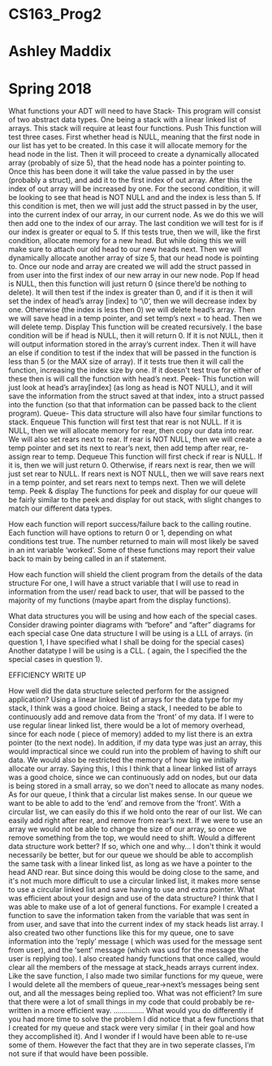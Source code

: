 # CS163_Prog2
# Ashley Maddix
# Spring 2018


What functions your ADT will need to have
Stack-		This program will consist of two abstract data types. One being a stack with a linear linked list of arrays. This stack will require at least four functions.
Push
This function will test three cases. First whether head is NULL, meaning that the first node in our list has yet to be created. In this case it will allocate memory for the head node in the list. Then it will proceed to create a dynamically allocated array (probably of size 5), that the head node has a pointer pointing to. Once this has been done it will take the value passed in by the user (probably a struct), and add it to the first index of out array. After this the index of out array will be increased by one. 
For the second condition, it will be looking to see that head is NOT NULL and and the index is less than 5. If this condition is met, then we will just add the struct passed in by the user, into the current index of our array, in our current node. As we do this we will then add one to the index of our array. 
The last condition we will test for is if our index is greater or equal to 5. If this tests true, then we will, like the first condition, allocate memory for a new head. But while doing this we will make sure to attach our old head to our new heads next. Then we will dynamically allocate another array of size 5, that our head node is pointing to. Once our node and array are created we will add the struct passed in from user into the first index of our new array in our new node. 
Pop
If head is NULL, then this function will just return 0 (since there’d be nothing to delete). It will then test if the index is greater than 0, and if it is then it will set the index of head’s array [index] to ‘\0’, then we will decrease index by one. Otherwise (the index is less then 0) we will delete head’s array. Then we will save head in a temp pointer, and set temp’s next = to head. Then we will delete temp. 
Display
This function will be created recursively. I the base condition will be if head is NULL, then it will return 0. If it is not NULL, then it will output information stored in the array’s current index. Then it will have an else if condition to test if the index that will be passed in the function is less than 5 (or the MAX size of array). If it tests true then it will call the function, increasing the index size by one. If it doesn't test true for either of these then is will call the function with head’s next. 
Peek- This function will just look at head’s array[index] (as long as head is NOT NULL), and it will save the information from the struct saved at that index, into a struct passed into the function (so that that information can be passed back to the client program). 
Queue- 	This data structure will also have four similar functions to stack.
Enqueue
This function will first test that rear is not NULL. If it is NULL, then we will allocate memory for rear, then copy our data into rear. We will also set rears next to rear. If rear is NOT NULL, then we will  create a temp pointer and set its next to rear’s next, then add temp after rear, re-assign rear to temp.
Dequeue
This function will first check if rear is NULL. If it is, then we will just return 0. Otherwise, if rears next is rear, then we will just set rear to NULL. If rears next is NOT NULL, then we will save rears next in a temp pointer, and set rears next to temps next. Then we will delete temp.
Peek & display
The functions for peek and display for our queue will be fairly similar to the peek and display for out stack, with slight changes to match our different data types.

How each function will report success/failure back to the calling routine.
Each function will have options to return 0 or 1, depending on what conditions test true. The number returned to main will most likely be saved in an int variable ‘worked’. Some of these functions may report their value back to main by being called in an if statement.

How each function will shield the client program from the details of the data structure
For one, I will have a struct variable that I will use to read in information from the user/ read back to user, that will be passed to the majority of my functions (maybe apart from the display functions).

What data structures you will be using and how each of the special cases. Consider drawing pointer diagrams with “before” and “after” diagrams for each special case
One data structure I will be using is a LLL of arrays. (in question 1, I have specified what I shall be doing for the special cases)
Another datatype I will be using is  a CLL. ( again, the I specified the the special cases in question 1).


EFFICIENCY WRITE UP 

 How well did the data structure selected perform for the assigned application?
Using a linear linked list of arrays for the data type for my stack, I think was a good choice. Being a stack, I needed to be able to continuously add and remove data from the ‘front’ of my data. If I were to use regular linear linked list, there would be a lot of memory overhead, since for each node ( piece of memory) added to my list there is an extra pointer (to the next node). In addition, if my data type was just an array, this would impractical since we could run into the problem of having to shift our data. We would also be restricted the memory of how big we initially allocate our array. Saying this, I this I think that a linear linked list of arrays was a good choice, since we can continuously add on nodes, but our data is being stored in a small array, so we don't need to allocate as many nodes.
As for our queue, I think that a circular list makes sense. In our queue we want to be able to add to the ‘end’ and remove from the ‘front’. With a circular list, we can easily do this if we hold onto the rear of our list. We can easily add right after rear, and remove from rear’s next. If we were to use an array we would not be able to change the size of our array, so once we remove something from the top, we would need to shift. 
Would a different data structure work better? If so, which one and why…
I don't think it would necessarily be better, but for our queue we should be able to accomplish the same task with a linear linked list, as long as we have a pointer to the head AND rear. But since doing this would be doing close to the same, and it's not much more difficult to use a circular linked list, it makes more sense to use a circular linked list and save having to use and extra pointer.
What was efficient about your design and use of the data structure?
I think that I was able to make use of a lot of general functions. For example I created a function to save the information taken from the variable that was sent in from user, and save that into the current index of my stack heads list array. I also created two other functions like this for my queue, one to save information into the ‘reply’ message ( which was used for the message sent from user), and the ‘sent’ message  (which was usd for the message the user is replying too). I also created handy functions that once called, would clear all the members of the message at stack_heads arrays current index. Like the save function, I also made two similar functions for my queue, were I would delete all the members of queue_rear->next’s messages being sent out, and all the messages being replied too.
What was not efficient?
Im sure that there were a lot of small things in my code that could probably be re-written in a more efficient way. ……………
What would you do differently if you had more time to solve the problem
I did notice that a few functions that I created for my queue and stack were very similar ( in their goal and how they accomplished it). And I wonder if I would have been able to re-use some of them. However the fact that they are in two seperate classes, I’m not sure if that would have been possible.
